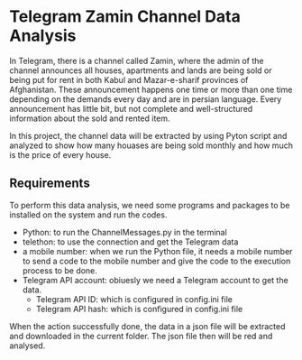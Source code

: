 # Telegram Zamin Channel Data Analysis

In Telegram, there is a channel called Zamin, where the admin of the channel announces all houses, apartments and lands are being sold or being put for rent in both Kabul and Mazar-e-sharif provinces of Afghanistan. These announcement happens one time or more than one time depending on the demands every day and are in persian language. Every announcement has little bit, but not complete and well-structured information about the sold and rented item.

In this project, the channel data will be extracted by using Pyton script and analyzed to show how many houases are being sold monthly and how much is the price of every house.

## Requirements

To perform this data analysis, we need some programs and packages to be installed on the system and run the codes.
+ Python: to run the ChannelMessages.py in the terminal
+ telethon: to use the connection and get the Telegram data
+ a mobile number: when we run the Python file, it needs a mobile number to send a code to the mobile number and give the code to the execution process to be done.
+ Telegram API account: obiuesly we need a Telegram account to get the data.
  - Telegram API ID: which is configured in config.ini file
  - Telegram API hash: which is configured in config.ini file

When the action successfully done, the data in a json file will be extracted and downloaded in the current folder. The json file then will be red and analysed.
